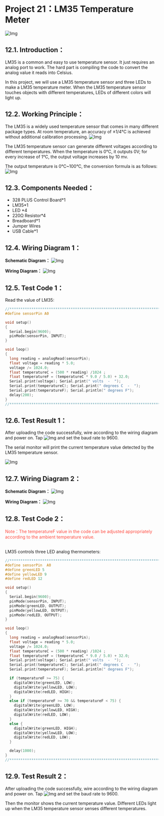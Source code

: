 # Project 21：LM35 Temperature Meter
![Img](/media/img-20230216112542.png)

## 12.1. Introduction：                                                                 
LM35 is a common and easy to use temperature sensor. It just requires an analog port to work. The hard part is compiling the code to convert the analog value it reads into Celsius. 

In this project, we will use a LM35 temperature sensor and three LEDs to make a LM35 temperature meter. When the LM35 temperature sensor touches objects with different temperatures, LEDs of different colors will light up.

## 12.2. Working Principle：                                                                  
The LM35 is a widely used temperature sensor that comes in many different package types. At room temperature, an accuracy of ±1/4°C is achieved without additional calibration processing.
![Img](/media/img-20230216112552.png)
   
The LM35 temperature sensor can generate different voltages according to different temperatures. When the temperature is 0°C, it outputs 0V; for every increase of 1°C, the output voltage increases by 10 mv. 

The output temperature is 0°C~100°C, the conversion formula is as follows:
![Img](/media/img-20230216112604.png)

## 12.3. Components Needed：                                                                  
- 328 PLUS Control Board*1 
- LM35*1
- LED *4 
- 220Ω Resistor*4
- Breadboard*1
- Jumper Wires 
- USB Cable*1

## 12.4. Wiring Diagram 1：

**Schematic Diagram：**
![Img](/media/img-20230217083526.png)

**Wiring Diagram：**
![Img](/media/img-20230216121051.png)

## 12.5. Test Code 1：                                                                    
Read the value of LM35:

```c
//**********************************************************************************
#define sensorPin A0

void setup()
{
  Serial.begin(9600);
  pinMode(sensorPin, INPUT);
}

void loop()
{
  long reading = analogRead(sensorPin);
  float voltage = reading * 5.0;
  voltage /= 1024.0;
  float temperatureC = (500 * reading) /1024 ;
  float temperatureF = (temperatureC * 9.0 / 5.0) + 32.0;
  Serial.print(voltage); Serial.print(" volts  -  ");
  Serial.print(temperatureC); Serial.print(" degrees C  -  ");
  Serial.print(temperatureF); Serial.println(" degrees F");
  delay(200);
}
//**********************************************************************************
```

## 12.6. Test Result 1：                                                                      
After uploading the code successfully, wire according to the wiring diagram and power on. Tap ![Img](/media/img-20230215142037.png) and set the baud rate to 9600.

The serial monitor will print the current temperature value detected by the LM35 temperature sensor.

![Img](/media/img-20230216120444.png)

## 12.7. Wiring Diagram 2：

**Schematic Diagram：**
![Img](/media/img-20230217083357.png)

**Wiring Diagram：**
![Img](/media/img-20230216134043.png)

## 12.8. Test Code 2：                                                                    
<span style="color: rgb(255, 76, 65);">Note：The temperatureF value in the code can be adjusted appropriately according to the ambient temperature value.</span>
<br>
<br>

LM35 controls three LED analog thermometers:

```c
//**********************************************************************************
#define sensorPin  A0
#define greenLED 5
#define yellowLED 9
#define redLED 12

void setup()
{
  Serial.begin(9600);
  pinMode(sensorPin, INPUT);
  pinMode(greenLED, OUTPUT);
  pinMode(yellowLED, OUTPUT);
  pinMode(redLED, OUTPUT);
}

void loop()
{
  long reading = analogRead(sensorPin);
  float voltage = reading * 5.0;
  voltage /= 1024.0;
  float temperatureC = (500 * reading) /1024 ; 
  float temperatureF = (temperatureC * 9.0 / 5.0) + 32.0;
  Serial.print(voltage); Serial.print(" volts  -  ");
  Serial.print(temperatureC); Serial.print(" degrees C  -  ");
  Serial.print(temperatureF); Serial.println(" degrees F");

  if (temperatureF >= 75) {
    digitalWrite(greenLED, LOW);
    digitalWrite(yellowLED, LOW);
    digitalWrite(redLED, HIGH);
  }
  else if (temperatureF >= 70 && temperatureF < 75) {
    digitalWrite(greenLED, LOW);
    digitalWrite(yellowLED, HIGH);
    digitalWrite(redLED, LOW);
  }
  else {
    digitalWrite(greenLED, HIGH);
    digitalWrite(yellowLED, LOW);
    digitalWrite(redLED, LOW);
  }

  delay(1000);
}
//**********************************************************************************
```
## 12.9. Test Result 2：                                                                      
After uploading the code successfully, wire according to the wiring diagram and power on. Tap ![Img](/media/img-20230215142037.png) and set the baud rate to 9600.

Then the monitor shows the current temperature value. Different LEDs light up when the LM35 temperature sensor senses different temperatures.

